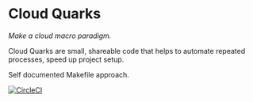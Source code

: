 # Cloud Quarks

<em>Make a cloud macro paradigm.</em>

Cloud Quarks are small, shareable code that helps to automate repeated processes, speed up project
setup.

Self documented Makefile approach.

[![CircleCI](https://circleci.com/gh/raccoons-co/cloud-quarks/tree/main.svg?style=svg)](https://circleci.com/gh/raccoons-co/cloud-quarks/tree/main)